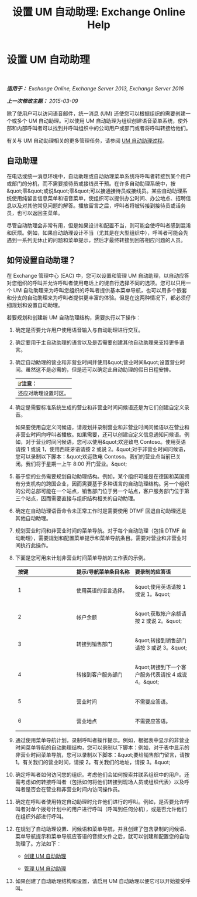 ﻿---
title: '设置 UM 自动助理: Exchange Online Help'
TOCTitle: 设置 UM 自动助理
ms:assetid: 0a3492f8-8aba-4904-96fd-6e023175012a
ms:mtpsurl: https://technet.microsoft.com/zh-cn/library/JJ673508(v=EXCHG.150)
ms:contentKeyID: 50489890
ms.date: 05/23/2018
mtps_version: v=EXCHG.150
ms.translationtype: MT
---

# 设置 UM 自动助理

 

_**适用于：** Exchange Online, Exchange Server 2013, Exchange Server 2016_

_**上一次修改主题：** 2015-03-09_

除了使用户可以访问语音邮件，统一消息 (UM) 还使您可以根据组织的需要创建一个或多个 UM 自动助理。可以使用 UM 自动助理为组织创建语音菜单系统，使外部和内部呼叫者可以找到并呼叫组织中的公司用户或部门或者将呼叫转接给他们。

有关与 UM 自动助理相关的更多管理任务，请参阅 [UM 自动助理过程](um-auto-attendant-procedures-exchange-2013-help.md)。

## 自动助理

在电话或统一消息环境中，自动助理或自动助理菜单系统将呼叫者转接到某个用户或部门的分机，而不需要接待员或接线员干预。在许多自动助理系统中，按\&quot;零\&quot;或说\&quot;零\&quot;可以接通接待员或接线员。某些自动助理系统使用纯留言信息菜单和语音菜单，使组织可以提供办公时间、办公地点、招聘信息以及对其他常见问题的解答。播放留言之后，呼叫者将被转接到接待员或话务员，也可以返回主菜单。

尽管自动助理会非常有用，但是如果设计和配置不当，则可能会使呼叫者感到混淆和厌烦。例如，如果自动助理设计不当（尤其是在大型组织中），呼叫者可能会先遇到一系列无休止的问题和菜单提示，然后才最终转接到回答相应问题的人员。

## 如何设置自动助理？

在 Exchange 管理中心 (EAC) 中，您可以设置和管理 UM 自动助理，以自动应答对您组织的呼叫并允许呼叫者使用电话上的键自行选择不同的选项。您可以只用一个 UM 自动助理来为呼叫您组织的呼叫者提供基本菜单导航，也可以用多个嵌套和分支的自动助理来为呼叫者提供更丰富的体验。但是在这两种情况下，都必须仔细规划和设置自动助理。

若要规划和创建新 UM 自动助理结构，需要执行以下操作：

1.  确定是否要允许用户使用语音输入与自动助理进行交互。

2.  确定要用于主自动助理的语言以及是否需要创建其他自动助理来支持更多语言。

3.  确定自动助理的营业和非营业时间并使用\&quot;营业时间\&quot;设置营业时间。虽然这不是必需的，但是还可以确定此自动助理的假日日程安排。
    
    <table>
    <thead>
    <tr class="header">
    <th><img src="images/Bb124558.note(EXCHG.150).gif" title="注意" alt="注意" />注意：</th>
    </tr>
    </thead>
    <tbody>
    <tr class="odd">
    <td>还应对助理设置时区。</td>
    </tr>
    </tbody>
    </table>


4.  确定是需要标准系统生成的营业和非营业时间问候语还是为它们创建自定义录音。
    
    如果要使用自定义问候语，请规划并录制营业和非营业时间问候语以在营业和非营业时间向呼叫者播放。如果需要，还可以创建自定义信息通知问候语。例如，对于营业时间问候语，您可以使用\&quot;欢迎致电 Contoso。使用英语请按 1 或说 1，使用西班牙语请按 2 或说 2。\&quot;对于非营业时间问候语，您可以录制以下脚本：\&quot;欢迎致电 Contoso。我们的营业点当前已关闭。我们将于星期一上午 8:00 开门营业。\&quot;

5.  基于您的业务需要规划自动助理结构。例如，某个组织可能是在德国和英国拥有分支机构的跨国企业，因而需要基于多种语言的自动助理结构。另一个组织的公司总部可能在一个站点，销售部门位于另一个站点，客户服务部门位于第三个站点，因而需要直接与组织结构相关的自动助理。

6.  确定在自动助理语音命令未正常工作时是需要使用 DTMF 回退自动助理还是其他自动助理。

7.  规划营业时间和非营业时间的菜单导航。对于每个自动助理（包括 DTMF 自动助理），需要规划和配置菜单提示和菜单导航条目。需要对营业和非营业时间执行此操作。

8.  下面是您可用来计划非营业时间菜单导航的工作表的示例。
    
    
    <table>
    <colgroup>
    <col style="width: 33%" />
    <col style="width: 33%" />
    <col style="width: 33%" />
    </colgroup>
    <thead>
    <tr class="header">
    <th><strong>按键</strong></th>
    <th><strong>提示/导航菜单条目名称</strong></th>
    <th><strong>要录制的应答语</strong></th>
    </tr>
    </thead>
    <tbody>
    <tr class="odd">
    <td><p>1</p></td>
    <td><p>使用英语的语言选择。</p></td>
    <td><p>&amp;quot;使用英语请按 1 或说 1。&amp;quot;</p></td>
    </tr>
    <tr class="even">
    <td><p>2</p></td>
    <td><p>帐户余额</p></td>
    <td><p>&amp;quot;获取帐户余额请按 2 或说 2。&amp;quot;</p></td>
    </tr>
    <tr class="odd">
    <td><p>3</p></td>
    <td><p>转接到销售部门</p></td>
    <td><p>&amp;quot;转接到销售部门请按 3 或说 3。&amp;quot;</p></td>
    </tr>
    <tr class="even">
    <td><p>4</p></td>
    <td><p>转接到客户服务部门</p></td>
    <td><p>&amp;quot;转接到下一个客户服务代表请按 4 或说 4。&amp;quot;</p></td>
    </tr>
    <tr class="odd">
    <td><p>5</p></td>
    <td><p>营业时间</p></td>
    <td><p>不需要应答语。</p></td>
    </tr>
    <tr class="even">
    <td><p>6</p></td>
    <td><p>营业地点</p></td>
    <td><p>不需要应答语。</p></td>
    </tr>
    </tbody>
    </table>


9.  通过使用菜单导航计划，录制呼叫者操作提示。例如，根据表中显示的非营业时间菜单导航的自动助理结构，您可以录制以下脚本：例如，对于表中显示的非营业时间菜单导航，您可以录制以下脚本：\&quot;要给销售部门留言，请按 1。有关我们的营业时间，请按 2。有关我们的地址，请按 3。\&quot;

10. 确定呼叫者如何访问您的组织。考虑他们会如何搜索并联系组织中的用户。还需考虑如何转接呼叫者（包括如何将他们转接到现场人员或组织代表）以及呼叫者是否会在营业和非营业时间内访问操作员。

11. 确定在呼叫者使用特定自动助理时允许他们进行的呼叫。例如，是否要允许呼叫者对单个拨号计划中的用户进行呼叫（呼叫到任何分机），或是否允许他们在组织外部进行呼叫。

12. 在规划了自动助理设置、问候语和菜单导航，并且创建了包含录制的问候语、菜单导航提示和菜单导航应答语的音频文件之后，就可以创建和配置您的自动助理了。方法如下：
    
      - [创建 UM 自动助理](create-a-um-auto-attendant-exchange-2013-help.md)
    
      - [管理 UM 自动助理](manage-a-um-auto-attendant-exchange-2013-help.md)

13. 如果创建了自动助理结构和设置，请启用 UM 自动助理以便它可以开始接受呼叫。

